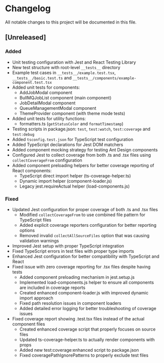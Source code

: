 # Changelog

All notable changes to this project will be documented in this file.

## [Unreleased]

### Added
- Unit testing configuration with Jest and React Testing Library
- New test structure with root-level `__tests__` directory
- Example test cases in `__tests__/example.test.tsx`, `__tests__/basic.test.ts` and `__tests__/components/example-component.test.tsx`
- Added unit tests for components:
  - AddJobModal component
  - BullMQJobList component (main component)
  - JobDetailModal component
  - QueueManagementModal component
  - ThemeProvider component (with theme mode tests)
- Added unit tests for utility functions:
  - formatters.ts (`getStatusColor` and `formatTimestamp`)
- Testing scripts in package.json: `test`, `test:watch`, `test:coverage` and `test:debug`
- Added `tsconfig.test.json` for TypeScript test configuration
- Added TypeScript declarations for Jest DOM matchers
- Added component mocking strategy for testing Ant Design components
- Configured Jest to collect coverage from both .ts and .tsx files using `collectCoverageFrom` configuration
- Added component preloading helpers for better coverage reporting of React components:
  - TypeScript direct import helper (ts-coverage-helper.ts)
  - Dynamic import helper (component-loader.js)
  - Legacy jest.requireActual helper (load-components.js)

### Fixed
- Updated Jest configuration for proper coverage of both .ts and .tsx files
  - Modified `collectCoverageFrom` to use combined file pattern for TypeScript files
  - Added explicit coverage reporters configuration for better reporting options
  - Removed invalid `collectAllSourceFiles` option that was causing validation warnings
- Improved Jest setup with proper TypeScript integration
- Fixed TypeScript errors in test files with proper type imports
- Enhanced Jest configuration for better compatibility with TypeScript and React
- Fixed issue with zero coverage reporting for .tsx files despite having tests
  - Added component preloading mechanism in jest.setup.js
  - Implemented load-components.js helper to ensure all components are included in coverage reports
  - Created enhanced component-loader.js with improved dynamic import approach
  - Fixed path resolution issues in component loaders
  - Added detailed error logging for better troubleshooting of coverage issues
- Fixed coverage report showing .test.tsx files instead of the actual component files
  - Created enhanced coverage script that properly focuses on source files
  - Updated ts-coverage-helper.ts to actually render components with props
  - Added new test:coverage:enhanced script to package.json
  - Fixed coveragePathIgnorePatterns to properly exclude test files